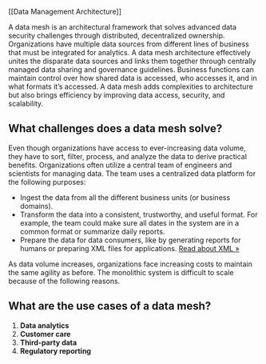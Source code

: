 [[Data Management Architecture]]

A data mesh is an architectural framework that solves advanced data security challenges through distributed, decentralized ownership. Organizations have multiple data sources from different lines of business that must be integrated for analytics. A data mesh architecture effectively unites the disparate data sources and links them together through centrally managed data sharing and governance guidelines. Business functions can maintain control over how shared data is accessed, who accesses it, and in what formats it’s accessed. A data mesh adds complexities to architecture but also brings efficiency by improving data access, security, and scalability.

## What challenges does a data mesh solve?

Even though organizations have access to ever-increasing data volume, they have to sort, filter, process, and analyze the data to derive practical benefits. Organizations often utilize a central team of engineers and scientists for managing data. The team uses a centralized data platform for the following purposes:

- Ingest the data from all the different business units (or business domains).
- Transform the data into a consistent, trustworthy, and useful format. For example, the team could make sure all dates in the system are in a common format or summarize daily reports.
- Prepare the data for data consumers, like by generating reports for humans or preparing XML files for applications. [Read about XML »](https://aws.amazon.com/what-is/xml/)

As data volume increases, organizations face increasing costs to maintain the same agility as before. The monolithic system is difficult to scale because of the following reasons.

## What are the use cases of a data mesh?
1.  **Data analytics**
2. **Customer care**
3. **Third-party data**
4. **Regulatory reporting**